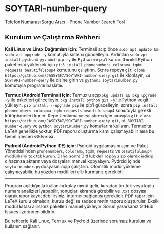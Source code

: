 # SOYTARI-number-query
Telefon Numarası Sorgu Aracı - Phone Number Search Tool


## Kurulum ve Çalıştırma Rehberi

**Kali Linux ve Linux Dağıtımları için:** Terminali açıp önce `sudo apt update && sudo apt upgrade -y` komutuyla sistemi güncelleyin. Ardından `sudo apt install python3 python3-pip -y` ile Python ve pip’i kurun. Gerekli Python paketlerini yüklemek için `pip3 install phonenumbers colorama tqdm requests beautifulsoup4` komutunu çalıştırın. Sonra repoyu `git clone https://github.com/JASEY507/SOYTARI-number-query.git` ile klonlayın, `cd SOYTARI-number-query` ile dizine girin ve `python3 soytarinumber.py` komutuyla programı başlatın.

**Termux (Android Terminal) için:** Termux’u açıp `pkg update && pkg upgrade -y` ile paketleri güncelleyin. `pkg install python git -y` ile Python ve git’i yükleyin. `pip install --upgrade pip` ile pip’i güncelleyin, sonra `pip install phonenumbers colorama tqdm requests beautifulsoup4` komutuyla gerekli kütüphaneleri kurun. Repo klonlama ve çalıştırma için sırasıyla `git clone https://github.com/JASEY507/SOYTARI-number-query.git`, `cd SOYTARI-number-query` ve `python soytarinumber.py` komutlarını kullanın. Termux’ta LaTeX genellikle yoktur, PDF raporu oluşturma kısmı çalışmayabilir ama bu temel işlevleri etkilemez.

**Pydroid (Android Python IDE) için:** Pydroid uygulamasını açın ve Paket Yöneticisi’nden `phonenumbers`, `colorama`, `tqdm`, `requests` ve `beautifulsoup4` modüllerini tek tek kurun. Daha sonra GitHub’dan repoyu zip olarak indirip cihazınıza aktarın veya dosyaları manuel kopyalayın. Pydroid içinde `soytarinumber.py` dosyasını açıp çalıştırın. Otomatik modül yükleme çalışmayabilir, bu yüzden modülleri elle kurmanız gereklidir.

---

Program açıldığında kullanımı kolay menü gelir, buradan tek tek veya toplu numara analizleri yapabilir, sonuçları ekranda görebilir ve `.txt` dosyası olarak rapor kaydedebilirsiniz. İnternet bağlantısı gereklidir. PDF rapor için LaTeX kurulu olmalıdır; kurulu değilse sadece metin raporu oluşturulur. Eksik modül hatası alırsanız paketleri manuel yükleyin. Sorun yaşarsanız GitHub Issues üzerinden bildirin.

Bu rehberle Kali Linux, Termux ve Pydroid üzerinde sorunsuz kurulum ve kullanım sağlanır.
